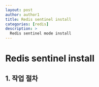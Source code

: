 ```yaml
---
layout: post
author: author1
title: Redis sentinel install
categories: [redis]
description: >
  Redis sentinel mode install
---
```


# Redis sentinel install

## 1. 작업 절차
